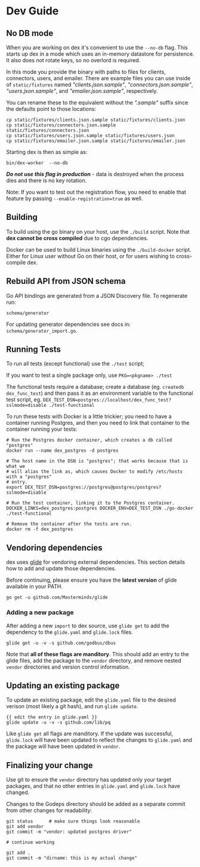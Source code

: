 # Dev Guide

## No DB mode

When you are working on dex it's convenient to use the `--no-db` flag. This starts up dex in a mode which uses an in-memory datastore for persistence. It also does not rotate keys, so no overlord is required.

In this mode you provide the binary with paths to files for clients, connectors, users, and emailer. There are example files you can use inside of `static/fixtures` named *"clients.json.sample"*, *"connectors.json.sample"*, *"users.json.sample"*, and *"emailer.json.sample"*, respectively.

You can rename these to the equivalent without the *".sample"* suffix since the defaults point to those locations:

```console
cp static/fixtures/clients.json.sample static/fixtures/clients.json
cp static/fixtures/connectors.json.sample static/fixtures/connectors.json
cp static/fixtures/users.json.sample static/fixtures/users.json
cp static/fixtures/emailer.json.sample static/fixtures/emailer.json
```

Starting dex is then as simple as:

```console
bin/dex-worker  --no-db
```

***Do not use this flag in production*** - data is destroyed when the process dies and there is no key rotation.

Note: If you want to test out the registration flow, you need to enable that feature by passing `--enable-registration=true` as well.

## Building

To build using the go binary on your host, use the `./build` script. Note that __dex cannot be cross compiled__ due to cgo dependencies.

Docker can be used to build Linux binaries using the `./build-docker` script. Either for Linux user without Go on their host, or for users wishing to cross-compile dex.

## Rebuild API from JSON schema

Go API bindings are generated from a JSON Discovery file.
To regenerate run:

```console
schema/generator
```

For updating generator dependencies see docs in: `schema/generator_import.go`.

## Running Tests

To run all tests (except functional) use the `./test` script;

If you want to test a single package only, use `PKG=<pkgname> ./test`

The functional tests require a database; create a database (eg. `createdb dex_func_test`) and then pass it as an environment variable to the functional test script, eg.  `DEX_TEST_DSN=postgres://localhost/dex_func_test?sslmode=disable ./test-functional`

To run these tests with Docker is a little trickier; you need to have a container running Postgres, and then you need to link that container to the container running your tests:


```console
# Run the Postgres docker container, which creates a db called "postgres"
docker run --name dex_postgres -d postgres

# The host name in the DSN is "postgres"; that works because that is what we
# will alias the link as, which causes Docker to modify /etc/hosts with a "postgres"
# entry.
export DEX_TEST_DSN=postgres://postgres@postgres/postgres?sslmode=disable

# Run the test container, linking it to the Postgres container.
DOCKER_LINKS=dex_postgres:postgres DOCKER_ENV=DEX_TEST_DSN ./go-docker ./test-functional

# Remove the container after the tests are run.
docker rm -f dex_postgres
```

## Vendoring dependencies

dex uses [glide](https://github.com/Masterminds/glide) for vendoring external dependencies. This section details how to add and update those dependencies.

Before continuing, please ensure you have the **latest version** of glide available in your PATH.

```
go get -u github.com/Masterminds/glide
```

### Adding a new package

After adding a new `import` to dex source, use `glide get` to add the dependency to the `glide.yaml` and `glide.lock` files.

```
glide get -u -v -s github.com/godbus/dbus
```

Note that __all of these flags are manditory__. This should add an entry to the glide files, add the package to the `vendor` directory, and remove nested `vendor` directories and version control information.

## Updating an existing package

To update an existing package, edit the `glide.yaml` file to the desired verison (most likely a git hash), and run `glide update`.

```
{{ edit the entry in glide.yaml }}
glide update -u -v -s github.com/lib/pq
```

Like `glide get` all flags are manditory. If the update was successful, `glide.lock` will have been updated to reflect the changes to `glide.yaml` and the package will have been updated in `vendor`.

## Finalizing your change

Use git to ensure the `vendor` directory has updated only your target packages, and that no other entries in `glide.yaml` and `glide.lock` have changed.

Changes to the Godeps directory should be added as a separate commit from other changes for readability:

```
git status      # make sure things look reasonable
git add vendor
git commit -m "vendor: updated postgres driver"

# continue working

git add .
git commit -m "dirname: this is my actual change"
```
